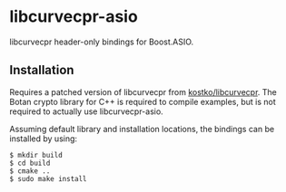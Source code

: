 # libcurvecpr-asio

libcurvecpr header-only bindings for Boost.ASIO.

## Installation

Requires a patched version of libcurvecpr from [kostko/libcurvecpr](https://github.com/kostko/libcurvecpr). The Botan crypto library for C++ is required to compile examples, but is not required to actually use libcurvecpr-asio.

Assuming default library and installation locations, the bindings can be installed by using:

```
$ mkdir build
$ cd build
$ cmake ..
$ sudo make install
```
